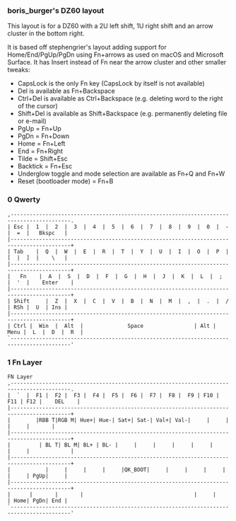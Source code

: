 ### boris_burger's DZ60 layout

This layout is for a DZ60 with a 2U left shift, 1U right shift and an arrow cluster in
the bottom right.

It is based off stephengrier's layout adding support for Home/End/PgUp/PgDn using Fn+arrows
as used on macOS and Microsoft Surface. It has Insert instead of Fn near the arrow cluster
and other smaller tweaks:
- CapsLock is the only Fn key (CapsLock by itself is not available)
- Del is available as Fn+Backspace
- Ctrl+Del is available as Ctrl+Backspace (e.g. deleting word to the right of the cursor)
- Shift+Del is available as Shift+Backspace (e.g. permanently deleting file or e-mail)
- PgUp = Fn+Up
- PgDn = Fn+Down
- Home = Fn+Left
- End = Fn+Right
- Tilde = Shift+Esc 
- Backtick = Fn+Esc
- Underglow toggle and mode selection are available as Fn+Q and Fn+W
- Reset (bootloader mode) = Fn+B

### 0 Qwerty
```
,-----------------------------------------------------------------------------------------.
| Esc |  1  |  2  |  3  |  4  |  5  |  6  |  7  |  8  |  9  |  0  |  -  |  =  |   Bkspc   |
|-----------------------------------------------------------------------------------------+
| Tab    |  Q  |  W  |  E  |  R  |  T  |  Y  |  U  |  I  |  O  |  P  |  [  |  ]  |    \   |
|-----------------------------------------------------------------------------------------+
|   Fn    |  A  |  S  |  D  |  F  |  G  |  H  |  J  |  K  |  L  |  ;  |  '  |    Enter    |
|-----------------------------------------------------------------------------------------+
| Shift     |  Z  |  X  |  C  |  V  |  B  |  N  |  M  |  ,  |  .  |  /  | RSh |  U  | Ins |
|-----------------------------------------------------------------------------------------+
| Ctrl |  Win  |  Alt  |              Space                | Alt | Menu |  L  |  D  |  R  |
`-----------------------------------------------------------------------------------------'
```

### 1 Fn Layer
```
FN Layer
,-----------------------------------------------------------------------------------------.
|  `  |  F1 |  F2 |  F3 |  F4 |  F5 |  F6 |  F7 |  F8 |  F9 | F10 | F11 | F12 |    DEL    |
|-----------------------------------------------------------------------------------------+
|        |RBB T|RGB M| Hue+| Hue-| Sat+| Sat-| Val+| Val-|     |     |      |     |       |
|-----------------------------------------------------------------------------------------+
|         | BL T| BL M| BL+ | BL- |     |     |     |     |     |     |     |             |
|-----------------------------------------------------------------------------------------+
|           |     |     |     |     |QK_BOOT|     |     |     |     |     |     | PgUp|     |
|-----------------------------------------------------------------------------------------+
|      |       |       |                                   |     |      | Home| PgDn| End |
`-----------------------------------------------------------------------------------------'
```

